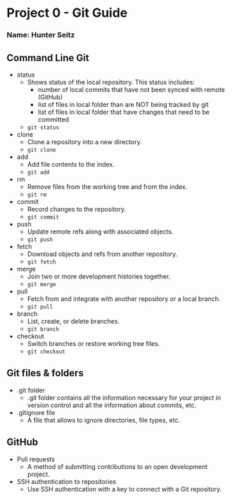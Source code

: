 # Project 0 - Git Guide 
### Name: Hunter Seitz
## Command Line Git

- status
  - Shows status of the local repository. This status includes:
    - number of local commits that have not been synced with remote (GitHub)
    - list of files in local folder than are NOT being tracked by git
    - list of files in local folder that have changes that need to be committed
  - `git status`
- clone
    - Clone a repository into a new directory.
    - `git clone`
- add
    - Add file contents to the index.
    - `git add`
- rm
    - Remove files from the working tree and from the index. 
    - `git rm`
- commit
    - Record changes to the repository.
    - `git commit`
- push
    - Update remote refs along with associated objects.
    - `git push`
- fetch
    - Download objects and refs from another repository.
    - `git fetch`
- merge
    - Join two or more development histories together.
    - `git merge`
- pull
    - Fetch from and integrate with another repository or a local branch.
    - `git pull`
- branch
    - List, create, or delete branches.
    - `git branch`
- checkout
    - Switch branches or restore working tree files.
    - `git checkout`

## Git files & folders
- .git folder
    - .git folder contains all the information necessary for your project in version control and all the information about commits, etc. 
- .gitignore file
    - A file that allows to ignore directories, file types, etc. 

## GitHub
- Pull requests 
    - A method of submitting contributions to an open development project. 
- SSH authentication to repositories 
    - Use SSH authentication with a key to connect with a Git repository. 
